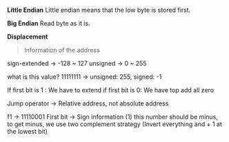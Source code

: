 **Little Endian**
Little endian means that the low byte is stored first.

**Big Endian**
Read byte as it is.

**Displacement**
> Information of the address

sign-extended -> -128 ~ 127
unsigned -> 0 ~ 255

what is this value?
11111111 -> unsigned: 255, signed: -1

If first bit is 1 : We have to extend
if first bit is 0: We have top add all zero

Jump operator -> Relative address, not absolute address

f1 -> 11110001
First bit -> Sign information (1)
this number should be minus, to get minus, we use two complement strategy (Invert everything and + 1 at the lowest bit)


